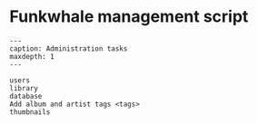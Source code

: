 # Funkwhale management script

```{toctree}
---
caption: Administration tasks
maxdepth: 1
---

users
library
database
Add album and artist tags <tags>
thumbnails

```
